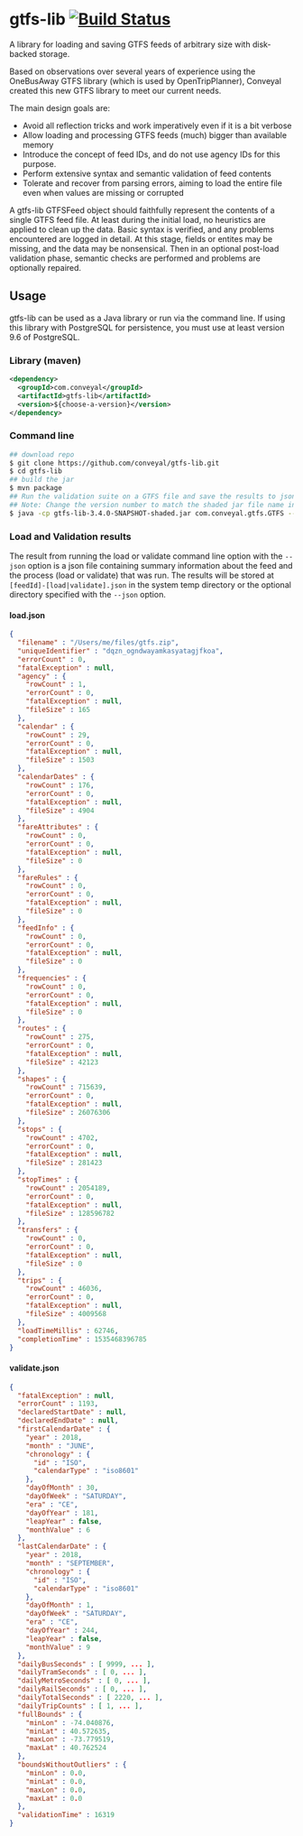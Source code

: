 # gtfs-lib [![Build Status](https://travis-ci.org/conveyal/gtfs-lib.svg?branch=master)](https://travis-ci.org/conveyal/gtfs-lib)

A library for loading and saving GTFS feeds of arbitrary size with disk-backed storage.

Based on observations over several years of experience using the OneBusAway GTFS library (which is used by OpenTripPlanner), Conveyal created this new GTFS library to meet our current needs.

The main design goals are:

- Avoid all reflection tricks and work imperatively even if it is a bit verbose
- Allow loading and processing GTFS feeds (much) bigger than available memory
- Introduce the concept of feed IDs, and do not use agency IDs for this purpose.
- Perform extensive syntax and semantic validation of feed contents
- Tolerate and recover from parsing errors, aiming to load the entire file even when values are missing or corrupted

A gtfs-lib GTFSFeed object should faithfully represent the contents of a single GTFS feed file. At least during the initial load, no heuristics are applied to clean up the data. Basic syntax is verified, and any problems encountered are logged in detail. At this stage, fields or entites may be missing, and the data may be nonsensical. Then in an optional post-load validation phase, semantic checks are performed and problems are optionally repaired.

## Usage

gtfs-lib can be used as a Java library or run via the command line.  If using this library with PostgreSQL for persistence, you must use at least version 9.6 of PostgreSQL.

### Library (maven)

```xml
<dependency>
  <groupId>com.conveyal</groupId>
  <artifactId>gtfs-lib</artifactId>
  <version>${choose-a-version}</version>
</dependency>
```

### Command line

```bash
## download repo
$ git clone https://github.com/conveyal/gtfs-lib.git
$ cd gtfs-lib
## build the jar
$ mvn package
## Run the validation suite on a GTFS file and save the results to json files.
## Note: Change the version number to match the shaded jar file name in /target directory.
$ java -cp gtfs-lib-3.4.0-SNAPSHOT-shaded.jar com.conveyal.gtfs.GTFS --load /path/to/gtfs.zip --validate --json /optional/path/to/results
```

### Load and Validation results

The result from running the load or validate command line option with
the `--json` option is a json file containing summary information about
the feed and the process (load or validate) that was run. The results will
be stored at `[feedId]-[load|validate].json` in the system temp directory
or the optional directory specified with the `--json` option.

#### load.json

```json
{
  "filename" : "/Users/me/files/gtfs.zip",
  "uniqueIdentifier" : "dqzn_ogndwayamkasyatagjfkoa",
  "errorCount" : 0,
  "fatalException" : null,
  "agency" : {
    "rowCount" : 1,
    "errorCount" : 0,
    "fatalException" : null,
    "fileSize" : 165
  },
  "calendar" : {
    "rowCount" : 29,
    "errorCount" : 0,
    "fatalException" : null,
    "fileSize" : 1503
  },
  "calendarDates" : {
    "rowCount" : 176,
    "errorCount" : 0,
    "fatalException" : null,
    "fileSize" : 4904
  },
  "fareAttributes" : {
    "rowCount" : 0,
    "errorCount" : 0,
    "fatalException" : null,
    "fileSize" : 0
  },
  "fareRules" : {
    "rowCount" : 0,
    "errorCount" : 0,
    "fatalException" : null,
    "fileSize" : 0
  },
  "feedInfo" : {
    "rowCount" : 0,
    "errorCount" : 0,
    "fatalException" : null,
    "fileSize" : 0
  },
  "frequencies" : {
    "rowCount" : 0,
    "errorCount" : 0,
    "fatalException" : null,
    "fileSize" : 0
  },
  "routes" : {
    "rowCount" : 275,
    "errorCount" : 0,
    "fatalException" : null,
    "fileSize" : 42123
  },
  "shapes" : {
    "rowCount" : 715639,
    "errorCount" : 0,
    "fatalException" : null,
    "fileSize" : 26076306
  },
  "stops" : {
    "rowCount" : 4702,
    "errorCount" : 0,
    "fatalException" : null,
    "fileSize" : 281423
  },
  "stopTimes" : {
    "rowCount" : 2054189,
    "errorCount" : 0,
    "fatalException" : null,
    "fileSize" : 128596782
  },
  "transfers" : {
    "rowCount" : 0,
    "errorCount" : 0,
    "fatalException" : null,
    "fileSize" : 0
  },
  "trips" : {
    "rowCount" : 46036,
    "errorCount" : 0,
    "fatalException" : null,
    "fileSize" : 4009568
  },
  "loadTimeMillis" : 62746,
  "completionTime" : 1535468396785
}
```

#### validate.json

```json
{
  "fatalException" : null,
  "errorCount" : 1193,
  "declaredStartDate" : null,
  "declaredEndDate" : null,
  "firstCalendarDate" : {
    "year" : 2018,
    "month" : "JUNE",
    "chronology" : {
      "id" : "ISO",
      "calendarType" : "iso8601"
    },
    "dayOfMonth" : 30,
    "dayOfWeek" : "SATURDAY",
    "era" : "CE",
    "dayOfYear" : 181,
    "leapYear" : false,
    "monthValue" : 6
  },
  "lastCalendarDate" : {
    "year" : 2018,
    "month" : "SEPTEMBER",
    "chronology" : {
      "id" : "ISO",
      "calendarType" : "iso8601"
    },
    "dayOfMonth" : 1,
    "dayOfWeek" : "SATURDAY",
    "era" : "CE",
    "dayOfYear" : 244,
    "leapYear" : false,
    "monthValue" : 9
  },
  "dailyBusSeconds" : [ 9999, ... ],
  "dailyTramSeconds" : [ 0, ... ],
  "dailyMetroSeconds" : [ 0, ... ],
  "dailyRailSeconds" : [ 0, ... ],
  "dailyTotalSeconds" : [ 2220, ... ],
  "dailyTripCounts" : [ 1, ... ],
  "fullBounds" : {
    "minLon" : -74.040876,
    "minLat" : 40.572635,
    "maxLon" : -73.779519,
    "maxLat" : 40.762524
  },
  "boundsWithoutOutliers" : {
    "minLon" : 0.0,
    "minLat" : 0.0,
    "maxLon" : 0.0,
    "maxLat" : 0.0
  },
  "validationTime" : 16319
}

```